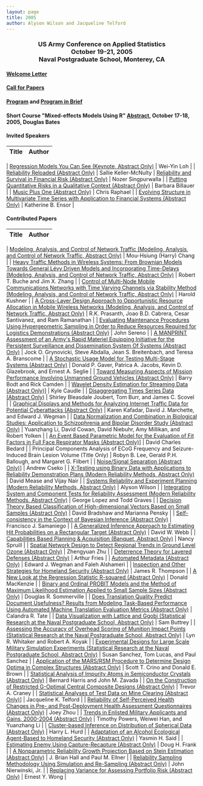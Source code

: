 ```yaml
---
layout: page
title: 2005
author: Alyson Wilson and Jacqueline Telford
---
```

<div align="center"><h3>US Army Conference on Applied Statistics<br>
October 19-21, 2005<br>
Naval Postgraduate School, Monterey, CA</h3></div>

#### [Welcome Letter](https://alysongwilson.github.io/ACAS/ACAS05/welcomeletter.pdf)

#### [Call for Papers](https://alysongwilson.github.io/ACAS/ACAS05/call_for_papers_05.pdf)

#### [Program](https://alysongwilson.github.io/ACAS/ACAS05/agenda05.html) and [Program in Brief](https://alysongwilson.github.io/ACAS/ACAS05/brief.html)

#### Short Course "Mixed-effects Models Using R" [Abstract](https://alysongwilson.github.io/ACAS/ACAS05/course2005.html), October 17-18, 2005, Douglas Bates


#### Invited Speakers

| Title | Author |
| :--- | :--- |

| [Regression Models You Can See (Keynote, Abstract Only)](https://alysongwilson.github.io/ACAS/ACAS05/ACAS11Abstracts.pdf#page=1) | Wei-Yin Loh |
| [Reliability Reloaded (Abstract Only)](https://alysongwilson.github.io/ACAS/ACAS05/ACAS11Abstracts.pdf#page=16) | Sallie Keller-McNulty
| [Reliability and Survival in Financial Risk (Abstract Only)](https://alysongwilson.github.io/ACAS/ACAS05/ACAS11Abstracts.pdf#page=45) | Nozer Singpurwalla |
| [Putting Quantitative Risks in a Qualitative Context (Abstract Only)](https://alysongwilson.github.io/ACAS/ACAS05/ACAS11Abstracts.pdf#page=25) | Barbara Billauer |
| [Music Plus One (Abstract Only)](https://alysongwilson.github.io/ACAS/ACAS05/ACAS11Abstracts.pdf#page=44) | Chris Raphael |
| [Evolving Structure in Multivariate Time Series with Application to Financial Systems (Abstract Only)](https://alysongwilson.github.io/ACAS/ACAS05/ACAS11Abstracts.pdf#page=49) | Katherine B. Ensor |
 

#### Contributed Papers

| Title | Author |
| :--- | :--- |

| [Modeling, Analysis, and Control of Network Traffic (Modeling, Analysis, and Control of Network Traffic, Abstract Only)](https://alysongwilson.github.io/ACAS/ACAS05/ACAS11Abstracts.pdf#page=2) | Mou-Hsiung (Harry) Chang |
| [Heavy Traffic Methods in Wireless Systems: From Brownian Models Towards General Lévy Driven Models and Incorporating Time-Delays (Modeling, Analysis, and Control of Network Traffic, Abstract Only)](https://alysongwilson.github.io/ACAS/ACAS05/ACAS11Abstracts.pdf#page=3) | Robert T. Buche and Jim X. Zhang |
| [Control of Multi-Node Mobile Communications Networks with Time Varying Channels via Stability Method (Modeling, Analysis, and Control of Network Traffic, Abstract Only)](https://alysongwilson.github.io/ACAS/ACAS05/ACAS11Abstracts.pdf#page=4) | Harold Kushner |
| [A Cross-Layer Design Approach to Opportunistic Resource Allocation in Mobile Wireless Networks (Modeling, Analysis, and Control of Network Traffic, Abstract Only)](https://alysongwilson.github.io/ACAS/ACAS05/ACAS11Abstracts.pdf#page=5) | R.K. Prasanth, Joao B.D. Cabrera, Cesar Santivanez, and Ram Ramanathan |
| [Evaluating Maintenance Procedures Using Hypergeometric Sampling in Order to Reduce Resources Required for Logistics Demonstrations (Abstract Only)](https://alysongwilson.github.io/ACAS/ACAS05/ACAS11Abstracts.pdf#page=6) | John Sereno |
| [A MANPRINT Assessment of an Army's Rapid Materiel Equipping Initiative for the Persistent Surveillance and Dissemination System Of Systems (Abstract Only)](https://alysongwilson.github.io/ACAS/ACAS05/ACAS11Abstracts.pdf#page=7) | Jock O. Grynovicki, Steve Abdalla, Jean S. Breitenbach, and Teresa A. Branscome |
| [A Stochastic Usage Model for Testing Multi-Stage Systems (Abstract Only)](https://alysongwilson.github.io/ACAS/ACAS05/ACAS11Abstracts.pdf#page=8) | Donald P. Gaver, Patrica A. Jacobs, Kevin D. Glazebrook, and Ernest A. Seglie |
| [Toward Measuring Aspects of Mission Performance Involving Unmanned Ground Vehicles (Abstract Only)](https://alysongwilson.github.io/ACAS/ACAS05/ACAS11Abstracts.pdf#page=9) | Barry Bodt and Rick Camden |
| [Wavelet Density Estimation for Streaming Data (Abstract Only)](https://alysongwilson.github.io/ACAS/ACAS05/ACAS11Abstracts.pdf#page=10)] | Kyle Caudle |
| [Disaggregating Times Series Data (Abstract Only)](https://alysongwilson.github.io/ACAS/ACAS05/ACAS11Abstracts.pdf#page=11) | Shirley Bleasdale Joubert, Tom Burr, and James C. Scovel |
| [Graphical Displays and Methods for Analyzing Internet Traffic Data for Potential Cyberattacks (Abstract Only)](https://alysongwilson.github.io/ACAS/ACAS05/ACAS11Abstracts.pdf#page=12) | Karen Kafadar, David J. Marchette, and Edward J. Wegman |
| [Data Normalization and Combination in Biological Studies: Application to Schizophrenia and Bipolar Disorder Study (Abstract Only)](https://alysongwilson.github.io/ACAS/ACAS05/ACAS11Abstracts.pdf#page=13) | Yuanzhang Li, David Cowan, David Niebuhr, Amy Millikan, and Robert Yolken |
| [An Event Based Parametric Model for the Evaluation of Fit Factors in Full Face Respirator Masks (Abstract Only)](https://alysongwilson.github.io/ACAS/ACAS05/ACAS11Abstracts.pdf#page=14)] | David Charles Bedard |
| Principal Components Analysis of ECoG Frequency and Seizure-Induced Brain Lesion Volume (Title Only) | Robyn B. Lee, Gerald P.H. Ballough, and Margaret G. Filbert |
| [Noise/Signal Separation (Abstract Only)](https://alysongwilson.github.io/ACAS/ACAS05/ACAS11Abstracts.pdf#page=15)] | Andrew Cseko |
| [X-Testing using Binary Data with Applications to Reliability Demonstration Plans (Modern Reliability Methods, Abstract Only)](https://alysongwilson.github.io/ACAS/ACAS05/ACAS11Abstracts.pdf#page=17) | David Mease and Vijay Nair |
| [Systems Reliability and Experiment Planning (Modern Reliability Methods, Abstract Only)](https://alysongwilson.github.io/ACAS/ACAS05/ACAS11Abstracts.pdf#page=18) | Alyson Wilson |
| [Integrating System and Component Tests for Reliability Assessment (Modern Reliability Methods, Abstract Only)](https://alysongwilson.github.io/ACAS/ACAS05/ACAS11Abstracts.pdf#page=19) | George Lopez and Todd Graves |
| [Decision Theory Based Classification of High-dimensional Vectors Based on Small Samples (Abstract Only)](https://alysongwilson.github.io/ACAS/ACAS05/ACAS11Abstracts.pdf#page=20) | David Bradshaw and Marianna Pensky |
| [Self-consistency in the Context of Bayesian Inference (Abstract Only)](https://alysongwilson.github.io/ACAS/ACAS05/ACAS11Abstracts.pdf#page=21) | Francisco J. Samaniego |
| [A Generalized Inference Approach to Estimating Hit Probabilities on a Rectangular Target (Abstract Only)](https://alysongwilson.github.io/ACAS/ACAS05/ACAS11Abstracts.pdf#page=22) | David W. Webb |
| [Capabilities Based Planning & Acquisition (Banquet, Abstract Only)](https://alysongwilson.github.io/ACAS/ACAS05/ACAS11Abstracts.pdf#page=23) | Nancy Spruill |
| [Spatial Network Design to Detect Regional Trends in Ground Level Ozone (Abstract Only)](https://alysongwilson.github.io/ACAS/ACAS05/ACAS11Abstracts.pdf#page=24) | Zhengyuan Zhu |
| [Deterrence Theory for Layered Defenses (Abstract Only)](https://alysongwilson.github.io/ACAS/ACAS05/ACAS11Abstracts.pdf#page=26) | Arthur Fries |
| [Automated Metadata (Abstract Only)](https://alysongwilson.github.io/ACAS/ACAS05/ACAS11Abstracts.pdf#page=27) | Edward J. Wegman and Faleh Alshameri |
| [Inspection and Other Strategies for Homeland Security (Abstract Only)](https://alysongwilson.github.io/ACAS/ACAS05/ACAS11Abstracts.pdf#page=28) | James R. Thompson |
| [A New Look at the Regression Statistic R-squared (Abstract Only)](https://alysongwilson.github.io/ACAS/ACAS05/ACAS11Abstracts.pdf#page=29) | Donald MacKenzie |
| [Binary and Ordinal PROBIT Models and the Method of Maximum Likelihood Estimation Applied to Small Sample Sizes (Abstract Only)](https://alysongwilson.github.io/ACAS/ACAS05/ACAS11Abstracts.pdf#page=30) | Douglas R. Sommerville |
| [Does Translation Quality Predict Document Usefulness? Results from Modeling Task-Based Performance Using Automated Machine Translation Evaluation Metrics (Abstract Only)](https://alysongwilson.github.io/ACAS/ACAS05/ACAS11Abstracts.pdf#page=31) | Calandra R. Tate |
| [Data Visualization with Lattice and Ggobi (Statistical Research at the Naval Postgraduate School, Abstract Only)](https://alysongwilson.github.io/ACAS/ACAS05/ACAS11Abstracts.pdf#page=32) | Sam Buttrey |
| [Assessing the Accuracy of Overhead Scoring of Munition Impact Points (Statistical Research at the Naval Postgraduate School, Abstract Only)](https://alysongwilson.github.io/ACAS/ACAS05/ACAS11Abstracts.pdf#page=33) | Lyn R. Whitaker and Robert A. Koyak |
| [Experimental Designs for Large Scale Military Simulation Experiments (Statistical Research at the Naval Postgraduate School, Abstract Only)](https://alysongwilson.github.io/ACAS/ACAS05/ACAS11Abstracts.pdf#page=34) | Susan Sanchez, Tom Lucas, and Paul Sanchez |
| [Application of the MARS/RSM Procedure to Determine Design Optima in Complex Structures (Abstract Only)](https://alysongwilson.github.io/ACAS/ACAS05/ACAS11Abstracts.pdf#page=35) | Scott T. Crino and Donald E. Brown |
| [Statistical Analysis of Impurity Atoms in Semiconductor Crystals (Abstract Only)](https://alysongwilson.github.io/ACAS/ACAS05/ACAS11Abstracts.pdf#page=36) | Bernard Harris and John M. Zavada |
| [On the Construction of Restricted G-Optimal Central Composite Designs (Abstract Only)](https://alysongwilson.github.io/ACAS/ACAS05/ACAS11Abstracts.pdf#page=37) | Trevor A. Craney |
| [Statistical Analyses of Test Data on Mine Clearing (Abstract Only)](https://alysongwilson.github.io/ACAS/ACAS05/ACAS11Abstracts.pdf#page=38)] | Jacqueline K. Telford |
| [Reliability of Self-Perceived Health Changes in Pre- and Post-Deployment Health Assessment Questionnaires (Abstract Only)](https://alysongwilson.github.io/ACAS/ACAS05/ACAS11Abstracts.pdf#page=39) | Joey Zhou |
| [Trends in Enlisted Military Applicants and Gains, 2000-2004 (Abstract Only)](https://alysongwilson.github.io/ACAS/ACAS05/ACAS11Abstracts.pdf#page=40) | Timothy Powers, Weiwei Han, and Yuanzhang Li |
| [Cluster-based Inference on Distribution of Spherical Data (Abstract Only)](https://alysongwilson.github.io/ACAS/ACAS05/ACAS11Abstracts.pdf#page=41) | Harry L. Hurd |
| [Adaptation of an Alcohol Ecological Agent-Based to Homeland Security (Abstract Only)](https://alysongwilson.github.io/ACAS/ACAS05/ACAS11Abstracts.pdf#page=42) | Yasmin H. Said |
| [Estimating Enemy Using Capture-Recapture (Abstract Only)](https://alysongwilson.github.io/ACAS/ACAS05/ACAS11Abstracts.pdf#page=43) | Doug H. Frank |
| [A Nonparametric Reliability Growth Projection Based on Stein Estimation (Abstract Only)](https://alysongwilson.github.io/ACAS/ACAS05/ACAS11Abstracts.pdf#page=46) | J. Brian Hall and Paul M. Ellner |
| [Reliability Sampling Methodology Using Simulation and Re-Sampling (Abstract Only)](https://alysongwilson.github.io/ACAS/ACAS05/ACAS11Abstracts.pdf#page=47) | John Nierwinski, Jr. |
| [Replacing Variance for Assessing Portfolio Risk (Abstract Only)](https://alysongwilson.github.io/ACAS/ACAS05/ACAS11Abstracts.pdf#page=48) | Ernest Y. Wong |
